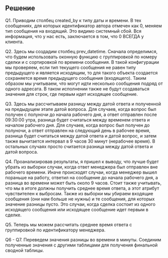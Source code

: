 ## Решение

Q1.  Приводим столбец created_by к типу даты и времени. В тех сообщениях, для которых идентификатор автора отмечен как 0, меняем тип сообщения на входящий. Это видимо системный сбой. Вся информация, что у нас есть, заключается в том, что 0 ВСЕГДА у клиента.

Q2. Здесь мы создадим столбец prev_datetime. Сначала определимся, что будем использовать оконную функцию с группировкой по номеру сделки и с сортировкой по времени сообщения. В такой конфигурации мы проверяем, если тип текущего сообщения не равен типу предыдущего и является исходящим, то для такого объекта создается сохраняется время предыдущего сообщения (входящего). Таким образом мы учитываем, что могут идти несколько сообщения подряд от одного адресата. В таком исполнении также не будут создаваться значения для строк, где первым идет исходящее сообщение.

Q3.  Здесь мы рассчитываем разницу между датой ответа и полученной на предыдущем этапе датой вопроса. 
Для случаев, когда вопрос был получен с полуночи до начала рабочего дня, а ответ отправлен после 09:30:00 утра, разница будет считаться между временем ответа и началом рабочего дня. 
Для случаев, когда вопрос был получен до полуночи, а ответ отправлен на следующий день в рабочее время, разница будет считаться между датой ответа и датой вопрос, и затем также вычитается интервал в 9 часов 30 минут (нерабочее время). 
В остальных случаях просто считается разница между датой ответа и датой вопроса.

Q4. Проанализировав результаты, я пришел к выводу, что лучше будет убрать из выборки случаи, когда ответ менеджера был отправлен вне рабочего времени. Иначе происходят случаи, когда менеджер вышел пораньше на работу, ответил на сообщение до начала рабочего дня, а разница во времени может быть около 9 часов. Стоит также учитывать, что мы в итоге должны получить среднее время ответа, а этот атрибут чувствителен к выбросам.
	Также из выборки мы убираем входящие сообщения (они нам больше не нужны) и те сообщения, для которых значение разницы пусто. Это случаи, когда сделка состоит из одного исходящего сообщения или исходящее сообщение идет первым в сделке.

Q5. Теперь мы можем рассчитать среднее время ответа с группировкой по идентификатору менеджера.

Q6 - Q7.  Переведем значения разницы во времени в минуты. Соединим полученные значения с другими таблицами для получения финальной сводной таблицы. 
